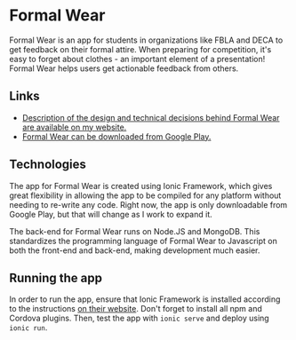# Formal Wear

Formal Wear is an app for students in organizations like FBLA and DECA to get feedback on their formal attire. When preparing for competition, it's easy to forget about clothes - an important element of a presentation! Formal Wear helps users get actionable feedback from others.

## Links
* [Description of the design and technical decisions behind Formal Wear are available on my website. ](http://andrey.ninja/detail/formalwear)
* [Formal Wear can be downloaded from Google Play.](https://play.google.com/store/apps/details?id=com.andrey.formalwear&hl=en)

## Technologies

The app for Formal Wear is created using Ionic Framework, which gives great flexibility in allowing the app to be compiled for any platform without needing to re-write any code. Right now, the app is only downloadable from Google Play, but that will change as I work to expand it.

The back-end for Formal Wear runs on Node.JS and MongoDB. This standardizes the programming language of Formal Wear to Javascript on both the front-end and back-end, making development much easier.

## Running the app

In order to run the app, ensure that Ionic Framework is installed according to the instructions [on their website](http://ionicframework.com/getting-started/). Don't forget to install all npm and Cordova plugins. Then, test the app with `ionic serve` and deploy using `ionic run`.
